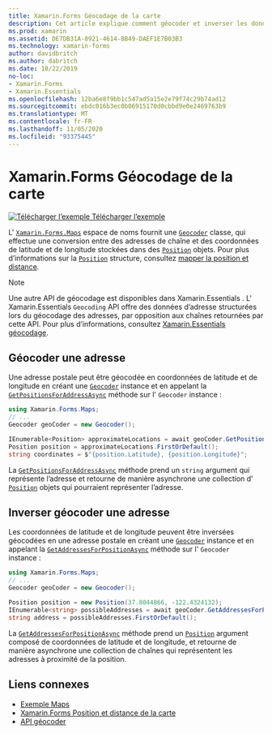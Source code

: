 ```yaml
---
title: Xamarin.Forms Géocodage de la carte
description: Cet article explique comment géocoder et inverser les données de la carte géocode à l’aide du Xamarin.Forms . Classe de géocodeur Maps.
ms.prod: xamarin
ms.assetid: DE7DB31A-8921-4614-8B49-DAEF1E7B03B3
ms.technology: xamarin-forms
author: davidbritch
ms.author: dabritch
ms.date: 10/22/2019
no-loc:
- Xamarin.Forms
- Xamarin.Essentials
ms.openlocfilehash: 12ba6e8f9bb1c547ad5a15e2e79f74c29b74ad12
ms.sourcegitcommit: ebdc016b3ec0b06915170d0cbbd9e0e2469763b9
ms.translationtype: MT
ms.contentlocale: fr-FR
ms.lasthandoff: 11/05/2020
ms.locfileid: "93375445"
---
```

# <a name="no-locxamarinforms-map-geocoding"></a>Xamarin.Forms Géocodage de la carte

[![Télécharger l’exemple](~/media/shared/download.png) Télécharger l’exemple](/samples/xamarin/xamarin-forms-samples/workingwithmaps)

L' [`Xamarin.Forms.Maps`](xref:Xamarin.Forms.Maps) espace de noms fournit une [`Geocoder`](xref:Xamarin.Forms.Maps.Geocoder) classe, qui effectue une conversion entre des adresses de chaîne et des coordonnées de latitude et de longitude stockées dans des [`Position`](xref:Xamarin.Forms.Maps.Position) objets. Pour plus d’informations sur la [`Position`](xref:Xamarin.Forms.Maps.Position) structure, consultez [mapper la position et distance](position-distance.md).

> [!NOTE]
> Une autre API de géocodage est disponibles dans Xamarin.Essentials . L' Xamarin.Essentials `Geocoding` API offre des données d’adresse structurées lors du géocodage des adresses, par opposition aux chaînes retournées par cette API. Pour plus d’informations, consultez [ Xamarin.Essentials géocodage](~/essentials/geocoding.md).

## <a name="geocode-an-address"></a>Géocoder une adresse

Une adresse postale peut être géocodée en coordonnées de latitude et de longitude en créant une [`Geocoder`](xref:Xamarin.Forms.Maps.Geocoder) instance et en appelant la [`GetPositionsForAddressAsync`](xref:Xamarin.Forms.Maps.Geocoder.GetPositionsForAddressAsync*) méthode sur l' `Geocoder` instance :

```csharp
using Xamarin.Forms.Maps;
// ...
Geocoder geoCoder = new Geocoder();

IEnumerable<Position> approximateLocations = await geoCoder.GetPositionsForAddressAsync("Pacific Ave, San Francisco, California");
Position position = approximateLocations.FirstOrDefault();
string coordinates = $"{position.Latitude}, {position.Longitude}";
```

La [`GetPositionsForAddressAsync`](xref:Xamarin.Forms.Maps.Geocoder.GetPositionsForAddressAsync*) méthode prend un `string` argument qui représente l’adresse et retourne de manière asynchrone une collection d' [`Position`](xref:Xamarin.Forms.Maps.Position) objets qui pourraient représenter l’adresse.

## <a name="reverse-geocode-an-address"></a>Inverser géocoder une adresse

Les coordonnées de latitude et de longitude peuvent être inversées géocodées en une adresse postale en créant une [`Geocoder`](xref:Xamarin.Forms.Maps.Geocoder) instance et en appelant la [`GetAddressesForPositionAsync`](xref:Xamarin.Forms.Maps.Geocoder.GetAddressesForPositionAsync*) méthode sur l' `Geocoder` instance :

```csharp
using Xamarin.Forms.Maps;
// ...
Geocoder geoCoder = new Geocoder();

Position position = new Position(37.8044866, -122.4324132);
IEnumerable<string> possibleAddresses = await geoCoder.GetAddressesForPositionAsync(position);
string address = possibleAddresses.FirstOrDefault();
```

La [`GetAddressesForPositionAsync`](xref:Xamarin.Forms.Maps.Geocoder.GetAddressesForPositionAsync*) méthode prend un [`Position`](xref:Xamarin.Forms.Maps.Position) argument composé de coordonnées de latitude et de longitude, et retourne de manière asynchrone une collection de chaînes qui représentent les adresses à proximité de la position.

## <a name="related-links"></a>Liens connexes

- [Exemple Maps](/samples/xamarin/xamarin-forms-samples/workingwithmaps)
- [Xamarin.Forms Position et distance de la carte](position-distance.md)
- [API géocoder](xref:Xamarin.Forms.Maps.Geocoder)